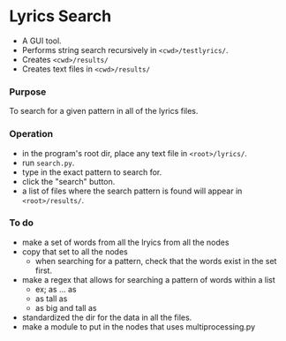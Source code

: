 # Lyrics Search

* A GUI tool. 
* Performs string search recursively in `<cwd>/testlyrics/`. 
* Creates `<cwd>/results/` 
* Creates text files in `<cwd>/results/`

### Purpose

To search for a given pattern in all of the lyrics files.

### Operation

* in the program's root dir, place any text file in `<root>/lyrics/`.
* run `search.py`.
* type in the exact pattern to search for.
* click the "search" button.
* a list of files where the search pattern is found will appear in `<root>/results/`.

### To do
* make a set of words from all the lryics from all the nodes
* copy that set to all the nodes
  * when searching for a pattern, check that the words exist in the set first.
* make a regex that allows for searching a pattern of words within a list
  * ex; as ... as
  * as tall as
  * as big and tall as
* standardized the dir for the data in all the files.
* make a module to put in the nodes that uses multiprocessing.py
